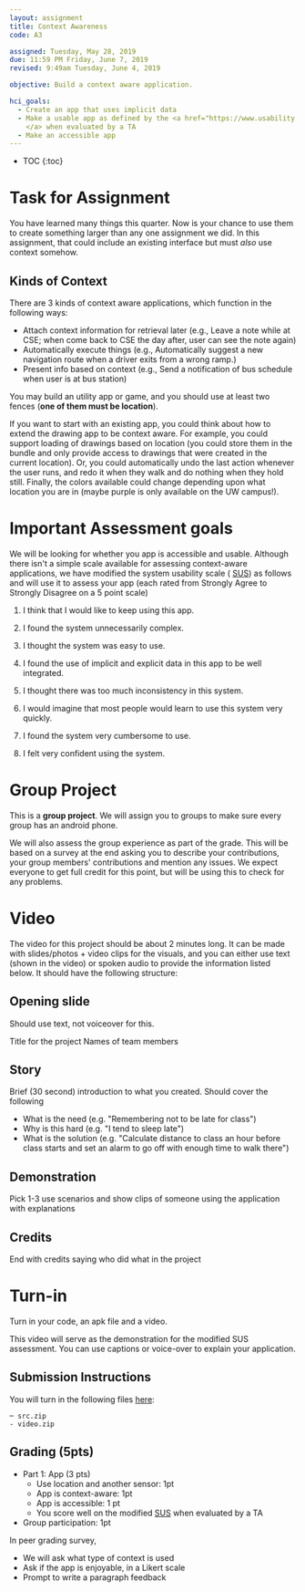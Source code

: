 ```yaml
---
layout: assignment
title: Context Awareness
code: A3

assigned: Tuesday, May 28, 2019
due: 11:59 PM Friday, June 7, 2019
revised: 9:49am Tuesday, June 4, 2019

objective: Build a context aware application.

hci_goals:
  - Create an app that uses implicit data
  - Make a usable app as defined by the <a href="https://www.usability.gov/how-to-and-tools/methods/system-usability-scale.html">SUS
    </a> when evaluated by a TA 
  - Make an accessible app
---
```


- TOC
{:toc}

# Task for Assignment

You have learned many things this quarter. Now is your chance to use
  them to create something larger than any one assignment we did. In
  this assignment, that could include an existing interface but must
  *also* use context somehow.

## Kinds of Context

There are 3 kinds of context aware applications, which function in the
following ways:
- Attach context information for retrieval later (e.g., Leave a note
  while at CSE; when come back to CSE the day after, user can see the
  note again) 
- Automatically execute things (e.g., Automatically suggest a new
  navigation route when a driver exits from a wrong ramp.) 
- Present info based on context (e.g., Send a notification of bus
  schedule when user is at bus station) 

You may build an utility app or game, and you should use at least two
fences (**one of them must be location**). 

If you want to start with an existing app, you could think about how
  to extend the drawing app to be context aware. For example, you
  could support loading of drawings based on location (you could store
  them in the bundle and only provide access to drawings that were
  created in the current location).  Or, you could
  automatically undo the last action whenever the user runs, and redo
  it when they walk and do nothing when they hold still. Finally, the
  colors available could change depending upon what location you are
  in (maybe purple is only available on the UW campus!). 

# Important Assessment goals 
We will be looking for whether you app is accessible and
    usable. Although there isn't a simple scale available for
    assessing context-aware applications, we have modified the
     system usability scale (
    [SUS](https://www.usability.gov/how-to-and-tools/methods/system-usability-scale.html))
    as follows and will use it to assess your app (each rated from
    Strongly Agree to Strongly Disagree on a 5 point scale)
	
1) I think that I would like to keep using this app.

2) I found the system unnecessarily complex.

3) I thought the system was easy to use.

4) I found the use of implicit and explicit data in this app to be well integrated.

5) I thought there was too much inconsistency in this system.

6) I would imagine that most people would learn to use this system very quickly.

7) I found the system very cumbersome to use.

8) I felt very confident using the system.

# Group Project
This is a **group project**. We will assign you to groups to make sure
every group has an android phone. 

We will also assess the group experience as part of the grade.  This
will be based on a survey at the end asking you to describe your
contributions, your group members' contributions and mention any
issues. We expect everyone to get full credit for this point, but will
be using this to check for any problems.

# Video
The video for this project should be about 2 minutes long. It can be
made with slides/photos + video clips for the visuals, and you can
either use text (shown in the video) or spoken audio to provide the
information listed below. It should
have the following structure:

## Opening slide
Should use text, not voiceover for this.

Title for the project 
Names of team members

## Story
Brief (30 second) introduction to what you created. Should cover the
following
- What is the need (e.g. "Remembering not to be late for class")
- Why is this hard (e.g. "I tend to sleep late")
- What is the solution (e.g. "Calculate distance to class an hour
  before class starts and set an alarm to go off with enough time to
  walk there")
  
## Demonstration
Pick 1-3 use scenarios and show clips of someone using the application
with explanations

## Credits
End with credits saying who did what in the project

# Turn-in
Turn in your code, an apk file and a video.

This video will serve as the demonstration
for the modified SUS assessment. You can use captions or voice-over to
explain your application. 

## Submission Instructions

You will turn in the following files <a href="javascript:alert('Turn-in link pending assignment release');">here</a>:

```
─ src.zip
- video.zip
```

## Grading (5pts)

- Part 1: App (3 pts)
  - Use location and another sensor: 1pt
  - App is context-aware: 1pt
  - App is accessible: 1 pt
  - You score well on the modified
    [SUS](https://www.usability.gov/how-to-and-tools/methods/system-usability-scale.html)
    when evaluated by a TA 
- Group participation: 1pt 

In peer grading survey,
- We will ask what type of context is used
- Ask if the app is enjoyable, in a Likert scale
- Prompt to write a paragraph feedback
